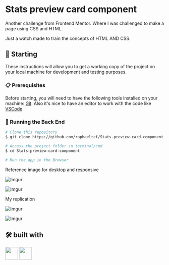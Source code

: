 # Stats preview card component

Another challenge from Frontend Mentor.
Where I was challenged to make a page using CSS and HTML.

Just a watch made to train the concepts of HTML AND CSS. 

## 🚀 Starting

These instructions will allow you to get a working copy of the project on your local machine for development and testing purposes.

### 📋 Prerequisites

Before starting, you will need to have the following tools installed on your machine:
[Git](https://git-scm.com). 
Also it's nice to have an editor to work with the code like [VSCode](https://code.visualstudio.com/)

### 🎲 Running the Back End

```bash
# Clone this repository
$ git clone https://github.com/raphaeltcf/Stats-preview-card-component

# Access the project folder in terminal/cmd
$ cd Stats-preview-card-component

# Run the app in the Browser
```

Reference image for desktop and responsive

![Imgur](https://i.imgur.com/TISvgqI.jpg)

![Imgur](https://i.imgur.com/2EQoiqf.jpg)

My replication

![Imgur](https://i.imgur.com/yfQ23bw.png)

![Imgur](https://i.imgur.com/Cf0Yjfb.png)

## 🛠️ built with
<img src="https://cdn.jsdelivr.net/gh/devicons/devicon/icons/html5/html5-original.svg" width="40" height="40" />  <img src="https://cdn.jsdelivr.net/gh/devicons/devicon/icons/css3/css3-original.svg" width="40" height="40" />
